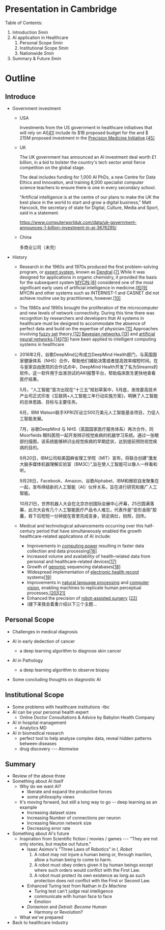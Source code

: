 # Presentation in Cambridge

Table of Contents:

1. Introduction _5min_
2. AI application in Healthcare
    1. Personal Scope _5min_
    2. Institutional Scope _5min_
    3. Nationwide _5min_
3. Summary & Future _5min_

# Outline

## Introduce

- Government investment

  - USA

    Investments from the US government in healthcare initiatives that will rely on AI[[41\]](https://en.wikipedia.org/wiki/Artificial_intelligence_in_healthcare#cite_note-auto4-41) include its \$1B proposed budget for the and  \$ 215M proposed investment in the [Precision Medicine Initiative](https://en.wikipedia.org/wiki/Precision_Medicine_Initiative).[[45\]](https://en.wikipedia.org/wiki/Artificial_intelligence_in_healthcare#cite_note-45)

  - UK

    The UK government has announced an AI investment deal worth £1 billion, in a bid to bolster the country's tech sector amid fierce competition on the global stage.

    The deal includes funding for 1,000 AI PhDs, a new Centre for Data Ethics and Innovation, and training 8,000 specialist computer science teachers to ensure there is one in every secondary school.

    "Artificial intelligence is at the centre of our plans to make the UK the best place in the world to start and grow a digital business," Matt Hancock, the secretary of state for Digital, Culture, Media and Sport, said in a statement.

    https://www.computerworlduk.com/data/uk-government-announces-1-billion-investment-in-ai-3676295/

  - China

    多商业公司（未完）

- History

  - Research in the 1960s and 1970s produced the first problem-solving program, or [expert system](https://en.wikipedia.org/wiki/Expert_system), known as [Dendral](https://en.wikipedia.org/wiki/Dendral).[[7\]](https://en.wikipedia.org/wiki/Artificial_intelligence_in_healthcare#cite_note-7) While it was designed for applications in organic chemistry, it provided the basis for the subsequent system [MYCIN](https://en.wikipedia.org/wiki/MYCIN),[[8\]](https://en.wikipedia.org/wiki/Artificial_intelligence_in_healthcare#cite_note-auto2-8) considered one of the most significant early uses of artificial intelligence in medicine.[[8\]](https://en.wikipedia.org/wiki/Artificial_intelligence_in_healthcare#cite_note-auto2-8)[[9\]](https://en.wikipedia.org/wiki/Artificial_intelligence_in_healthcare#cite_note-9) MYCIN and other systems such as INTERNIST-1 and CASNET did not achieve routine use by practitioners, however.[[10\]](https://en.wikipedia.org/wiki/Artificial_intelligence_in_healthcare#cite_note-10)

  - The 1980s and 1990s brought the proliferation of the microcomputer and new levels of network connectivity. During this time there was recognition by researchers and developers that AI systems in healthcare must be designed to accommodate the absence of perfect data and build on the expertise of physician.[[11\]](https://en.wikipedia.org/wiki/Artificial_intelligence_in_healthcare#cite_note-11) Approaches involving [fuzzy set](https://en.wikipedia.org/wiki/Fuzzy_set) theory,[[12\]](https://en.wikipedia.org/wiki/Artificial_intelligence_in_healthcare#cite_note-12) [Bayesian networks](https://en.wikipedia.org/wiki/Bayesian_network),[[13\]](https://en.wikipedia.org/wiki/Artificial_intelligence_in_healthcare#cite_note-13) and [artificial neural networks](https://en.wikipedia.org/wiki/Artificial_neural_network),[[14\]](https://en.wikipedia.org/wiki/Artificial_intelligence_in_healthcare#cite_note-14)[[15\]](https://en.wikipedia.org/wiki/Artificial_intelligence_in_healthcare#cite_note-15) have been applied to intelligent computing systems in healthcare

  - 2016年2月，谷歌DeepMind公布成立DeepMind Health部门，与英国国家健康体系（NHS）合作，帮助他们辅助决策或者提高效率缩短时间。在与皇家自由医院的合作试点中，DeepMind Health开发了名为Streams的软件。这一软件用于血液测试的AKI报警平台，帮助临床医生更快地查看医疗结果。

    5月，“人工智能”首次出现在“十三五”规划草案中，5月底，发改委高技术产业司正式印发《互联网+人工智能三年行动实施方案》，明确了人工智能的总体思路、目标与主要任务。

    6月，IBM Watson联手XPRIZE设立500万美元人工智能基金项目，力促人工智能发展。

    7月，谷歌DeepMind 与 NHS（英国国家医疗服务体系）再次合作，同 Moorfields 眼科医院一起开发辨识视觉疾病的机器学习系统。通过一张眼部扫描图，该系统能够辨识出视觉疾病的早期症状，达到提前预防视觉疾病的目的。

    9月20日，IBM公司和美国麻省理工学院（MIT）宣布，将联合创建“激发大脑多媒体机器理解实验室（BM3C）”,旨在使人工智能可以像人一样看和听。

    9月28日，Facebook、Amazon、谷歌Alphabet、IBM和微软自发聚集在一起，宣布缔结新的人工智能（AI）伙伴关系，旨在进行研究和推广人工智能。

    10月21日，世界机器人大会在北京亦创国际会展中心开幕，25日圆满落幕，此次大会有几个人工智能医疗产品令人难忘，代表作是“变形金刚”胶囊，吞下后短短一分钟就在胃里完成变身，锁定病灶，拍照，回传。

  - Medical and technological advancements occurring over this half-century period that have simultaneously enabled the growth healthcare-related applications of AI include:

    - Improvements in [computing power](https://en.wikipedia.org/wiki/Computer_performance) resulting in faster data collection and data processing[[16\]](https://en.wikipedia.org/wiki/Artificial_intelligence_in_healthcare#cite_note-16)
    - Increased volume and availability of health-related data from personal and healthcare-related devices[[17\]](https://en.wikipedia.org/wiki/Artificial_intelligence_in_healthcare#cite_note-17)
    - Growth of [genomic](https://en.wikipedia.org/wiki/Genomics) sequencing databases[[18\]](https://en.wikipedia.org/wiki/Artificial_intelligence_in_healthcare#cite_note-18)
    - Widespread implementation of [electronic health record](https://en.wikipedia.org/wiki/Electronic_health_record) systems[[19\]](https://en.wikipedia.org/wiki/Artificial_intelligence_in_healthcare#cite_note-19)
    - Improvements in [natural language processing](https://en.wikipedia.org/wiki/Natural_language_processing) and [computer vision](https://en.wikipedia.org/wiki/Computer_vision), enabling machines to replicate human perceptual processes,[[20\]](https://en.wikipedia.org/wiki/Artificial_intelligence_in_healthcare#cite_note-20)[[21\]](https://en.wikipedia.org/wiki/Artificial_intelligence_in_healthcare#cite_note-21)
    - Enhanced the precision of [robot-assisted surgery](https://en.wikipedia.org/wiki/Robot-assisted_surgery) [[22\]](https://en.wikipedia.org/wiki/Artificial_intelligence_in_healthcare#cite_note-22)
    - (接下来我会着重介绍以下三个主题...

## Personal Scope

- Challenges in medical diagnosis

- AI in early dedection of cancer

  - a deep learning algorithm to diagnose skin cancer

- AI in Pathology

  - a deep learning algorithm to observe biopsy

- Some concluding thoughts on diagnostic AI

## Institutional Scope

- Some problems with healthcare institutions
    -tbc
- AI can be your personal health expert
    - Online Doctor Consultations & Advice by Babylon Health Company
- AI in hospital management
    - Analytics MD
- AI in biomedical research
    - perfect tool to help analyse complex data, reveal hidden patterns between diseases
    - drug discovery --- Atomwise

## Summary

- Review of the above three
- Something about AI itself
  - Why do we want AI?
    - liberate and expand the productive forces
    - some philosophy views
  - It's moving forward, but still a long way to go -- deep learning as an example
    - Increasing dataset sizes
    - Increasing Number of connections per neuron
    - Increasing Neuron network size
    - Decreasing error rate
- Something about Al's future
  - Inspiration from Scientific fiction / movies / games --- "They are not only stories, but maybe out future."
    - Isaac Asimov's "Three Laws of Robotics" in _I, Robot_
      1. A robot may not injure a human being or, through inaction, allow a human being to come to harm.
      2. A robot must obey orders given it by human beings except where such orders would conflict with the First Law.
      3. A robot must protect its own existence as long as such protection does not conflict with the First or Second Law.
    - Enhanced Turing test from Nathan in _Ex Machina_
      - Turing test can't judge real intelligence
      - communicate with human face to face
      - Emotion
    - _Doraemon_ and _Detroit: Become Human_
      - Harmony or Revolution?
  - What we've prepared
- Back to healthcare industry
